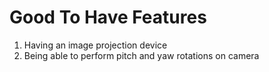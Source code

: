 # Good To Have Features

1. Having an image projection device
2. Being able to perform pitch and yaw rotations on camera
